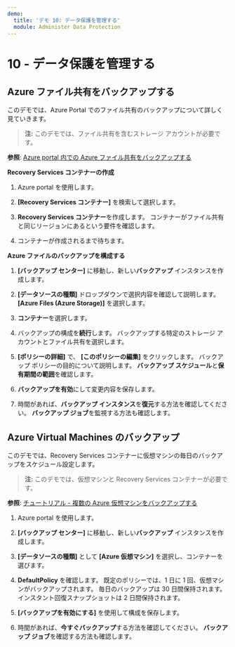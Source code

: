```yaml
---
demo:
  title: 'デモ 10: データ保護を管理する'
  module: Administer Data Protection
---
```


# 10 - データ保護を管理する

## Azure ファイル共有をバックアップする

このデモでは、Azure Portal でのファイル共有のバックアップについて詳しく見ていきます。

> **注:** このデモでは、ファイル共有を含むストレージ アカウントが必要です。 

**参照**: [Azure portal 内での Azure ファイル共有をバックアップする](https://docs.microsoft.com/azure/backup/backup-afs)

**Recovery Services コンテナーの作成**

1. Azure portal を使用します。

1. **[Recovery Services コンテナー]** を検索して選択します。

1. **Recovery Services コンテナー**を作成します。 コンテナーがファイル共有と同じリージョンにあるという要件を確認します。 

1. コンテナーが作成されるまで待ちます。 

**Azure ファイルのバックアップを構成する**

1. **[バックアップ センター]** に移動し、新しい**バックアップ** インスタンスを作成します。

1. **[データソースの種類]** ドロップダウンで選択内容を確認して説明します。 **[Azure Files (Azure Storage)]** を選択します。 

1. **コンテナー**を選択します。

1. バックアップの構成を**続行**します。 バックアップする特定のストレージ アカウントとファイル共有を選択します。  

1. **[ポリシーの詳細]** で、 **[このポリシーの編集]** をクリックします。 バックアップ ポリシーの目的について説明します。 **バックアップ スケジュール**と**保有期間の範囲**を確認します。  

1. **バックアップを有効**にして変更内容を保存します。 

1. 時間があれば、**バックアップ インスタンス**を**復元**する方法を確認してください。 **バックアップ ジョブ**を監視する方法も確認します。 

## Azure Virtual Machines のバックアップ

このデモでは、Recovery Services コンテナーに仮想マシンの毎日のバックアップをスケジュール設定します。

> **注:** このデモでは、仮想マシンと Recovery Services コンテナーが必要です。

**参照**: [チュートリアル - 複数の Azure 仮想マシンをバックアップする](https://docs.microsoft.com/azure/backup/tutorial-backup-vm-at-scale)

1. Azure portal を使用します。

1. **[バックアップ センター]** に移動し、新しい**バックアップ** インスタンスを作成します。

1. **[データソースの種類]** として **[Azure 仮想マシン]** を選択し、コンテナーを選びます。

1. **DefaultPolicy** を確認します。 既定のポリシーでは、1 日に 1 回、仮想マシンがバックアップされます。 毎日のバックアップは 30 日間保持されます。 インスタント回復スナップショットは 2 日間保持されます。

1. **[バックアップを有効にする]** を使用して構成を保存します。

1. 時間があれば、**今すぐバックアップ**する方法を確認してください。 **バックアップ ジョブ**を確認する方法も確認します。  

